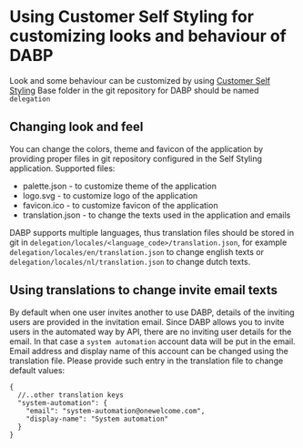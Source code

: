 # Using Customer Self Styling for customizing looks and behaviour of DABP

Look and some behaviour can be customized by using [Customer Self Styling](../../../self-styling/index.md)
Base folder in the git repository for DABP should be named `delegation`

## Changing look and feel

You can change the colors, theme and favicon of the application by providing proper files in git repository configured in the Self Styling application.
Supported files:
- palette.json - to customize theme of the application
- logo.svg - to customize logo of the application
- favicon.ico - to customize favicon of the application
- translation.json - to change the texts used in the application and emails

DABP supports multiple languages, thus translation files should be stored in git in `delegation/locales/<language_code>/translation.json`, for example
`delegation/locales/en/translation.json` to change english texts or `delegation/locales/nl/translation.json` to change dutch texts.

## Using translations to change invite email texts
By default when one user invites another to use DABP, details of the inviting users are provided in the invitation email.
Since DABP allows you to invite users in the automated way by API, there are no inviting user details for the email.
In that case a `system automation` account data will be put in the email. Email address and display name of this account can be changed using the translation file.
Please provide such entry in the translation file to change default values:
```
{
  //..other translation keys
  "system-automation": {
    "email": "system-automation@onewelcome.com",
    "display-name": "System automation"
  }
}
```

